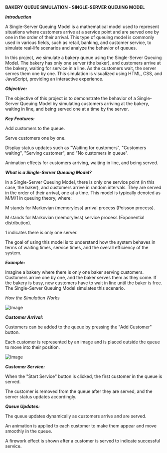 **BAKERY QUEUE SIMULATION - SINGLE-SERVER QUEUING MODEL**

***Introduction***

A Single-Server Queuing Model is a mathematical model used to represent situations where customers arrive at a service point and are served one by one in the order of their arrival. This type of queuing model is commonly used in various fields, such as retail, banking, and customer service, to simulate real-life scenarios and analyze the behavior of queues.

In this project, we simulate a bakery queue using the Single-Server Queuing Model. The bakery has only one server (the baker), and customers arrive at the bakery, waiting for service in a line. As the customers wait, the server serves them one by one. This simulation is visualized using HTML, CSS, and JavaScript, providing an interactive experience.

***Objective:***

The objective of this project is to demonstrate the behavior of a Single-Server Queuing Model by simulating customers arriving at the bakery, waiting in line, and being served one at a time by the server.

***Key Features:***

Add customers to the queue.

Serve customers one by one.

Display status updates such as "Waiting for customers", "Customers waiting", "Serving customer", and "No customers in queue".

Animation effects for customers arriving, waiting in line, and being served.

***What is a Single-Server Queuing Model?***

In a Single-Server Queuing Model, there is only one service point (in this case, the baker), and customers arrive in random intervals. They are served in the order of their arrival, one at a time. This model is typically denoted as M/M/1 in queuing theory, where:

M stands for Markovian (memoryless) arrival process (Poisson process).

M stands for Markovian (memoryless) service process (Exponential distribution).

1 indicates there is only one server.

The goal of using this model is to understand how the system behaves in terms of waiting times, service times, and the overall efficiency of the system.

***Example:***

Imagine a bakery where there is only one baker serving customers. Customers arrive one by one, and the baker serves them as they come. If the bakery is busy, new customers have to wait in line until the baker is free. The Single-Server Queuing Model simulates this scenario.

*How the Simulation Works*

![Image](https://github.com/user-attachments/assets/6ed8eaeb-ff32-4e9b-b869-e42041dd0cd9)

***Customer Arrival:***

Customers can be added to the queue by pressing the "Add Customer" button.

Each customer is represented by an image and is placed outside the queue to move into their position.

![Image](https://github.com/user-attachments/assets/4dc62943-44b5-43db-b290-484ec00be2e3)

***Customer Service:***

When the "Start Service" button is clicked, the first customer in the queue is served.

The customer is removed from the queue after they are served, and the server status updates accordingly.

***Queue Updates:***

The queue updates dynamically as customers arrive and are served.

An animation is applied to each customer to make them appear and move smoothly in the queue.

A firework effect is shown after a customer is served to indicate successful service.
